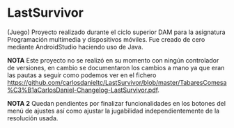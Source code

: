 # LastSurvivor
(Juego) Proyecto realizado durante el ciclo superior DAM para la asignatura Programación multimedia y dispositivos móviles. Fue creado de cero mediante AndroidStudio haciendo uso de Java. 

**NOTA**
Este proyecto no se realizó en su momento con ningún controlador de versiones, en cambio se documentaron los cambios a mano ya que eran las pautas a seguir como podemos ver en el fichero https://github.com/carlosdanieltc/LastSurvivor/blob/master/TabaresComesa%C3%B1aCarlosDaniel-Changelog-LastSurvivor.pdf.

**NOTA 2**
Quedan pendientes por finalizar funcionalidades en los botones del menú de ajustes así como ajustar la jugabilidad independientemente de la resolución usada.
